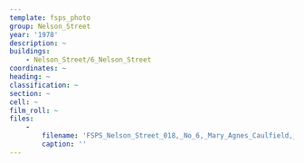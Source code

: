 ```yaml
---
template: fsps_photo
group: Nelson_Street
year: '1978'
description: ~
buildings:
    - Nelson_Street/6_Nelson_Street
coordinates: ~
heading: ~
classification: ~
section: ~
cell: ~
film_roll: ~
files:
    -
        filename: 'FSPS_Nelson_Street_018,_No_6,_Mary_Agnes_Caulfield,_17-7-C2,_1978.png'
        caption: ''
---
```

